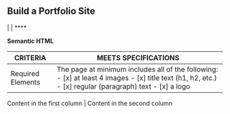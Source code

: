 ## Build a Portfolio Site 

| 
 | ****
>
>
>
>

**Semantic HTML**

CRITERIA | MEETS SPECIFICATIONS
------------------------------------------ | ----------------------------------------------------------------------------------------
Required Elements | The page at minimum includes all of the following: - [x] at least 4 images - [x] title text (h1, h2, etc.) - [x] regular (paragraph) text  - [x] a logo

Content in the first column | Content in the second column
